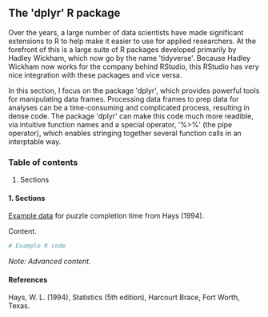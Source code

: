 ## The 'dplyr' R package

Over the years, a large number of data scientists have made significant extensions to R to help make it easier to use for applied researchers. At the forefront of this is a large suite of R packages developed primarily by Hadley Wickham, which now go by the name 'tidyverse'. Because Hadley Wickham now works for the company behind RStudio, this RStudio has very nice integration with these packages and vice versa.

In this section, I focus on the package 'dplyr', which provides powerful tools for manipulating data frames. Processing data frames to prep data for analyses can be a time-consuming and complicated process, resulting in dense code. The package 'dplyr' can make this code much more readible, via intuitive function names and a special operator, '%>%' (the pipe operator), which enables stringing together several function calls in an interptable way.

### Table of contents
1. Sections

#### 1. Sections

[Example data](D04_P001_Puzzles.csv) for puzzle completion time from Hays (1994).

Content.

```R
# Example R code
```

*Note: Advanced content.*

#### References

Hays, W. L. (1994), Statistics (5th edition), Harcourt Brace, Fort Worth, Texas.


